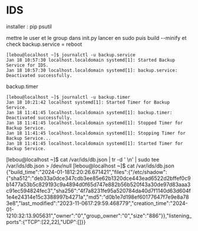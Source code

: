 # IDS
installer :
pip
psutil

mettre le user et le group dans init.py
lancer en sudo
puis build --minify
et check
backup.service = reboot
```
[lebou@localhost ~]$ journalctl -u backup.service
Jan 18 10:57:30 localhost.localdomain systemd[1]: Started Backup Service for IDS.
Jan 18 10:57:30 localhost.localdomain systemd[1]: backup.service: Deactivated successfully.
```
backup.timer
```
[lebou@localhost ~]$ journalctl -u backup.timer
Jan 18 10:21:42 localhost systemd[1]: Started Timer for Backup Service.
Jan 18 11:41:45 localhost.localdomain systemd[1]: backup.timer: Deactivated successfully.
Jan 18 11:41:45 localhost.localdomain systemd[1]: Stopped Timer for Backup Service.
Jan 18 11:41:45 localhost.localdomain systemd[1]: Stopping Timer for Backup Service...
Jan 18 11:41:45 localhost.localdomain systemd[1]: Started Timer for Backup Service.
```

[lebou@localhost ~]$ cat /var/ids/db.json | tr -d ' \n' | sudo tee /var/ids/db.json > /dev/null
[lebou@localhost ~]$ cat /var/ids/db.json
{"build_time":"2024-01-1812:20:26.671421","files":{"/etc/shadow":{"sha512":"deb33a0dce347cdb3ee85e62b1320dce443ead6522d2bffef0c9b1477a53b5c829193c9a4894d0f65d747e882b56b520f43a30de97d83aaa3c91ec594824fec3","sha256":"4f7a8231fe95a520784da40d7f1140d63d604f1e4e24314e15c3388997b4271a","md5":"d0b1e7d198ef60177647f7e9e8a783e8","last_modified":"2023-11-0617:29:59.468779","creation_time":"2024-01-1210:32:13.905631","owner":"0","group_owner":"0","size":"886"}},"listening_ports":{"TCP":[22,22],"UDP":[]}}